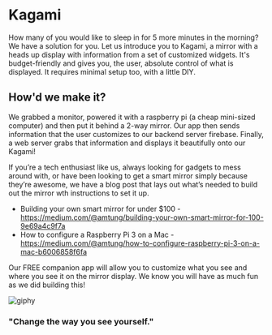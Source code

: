 # Kagami
How many of you would like to sleep in for 5 more minutes in the morning?
We have a solution for you. Let us introduce you to Kagami, a mirror with a heads up display with information from a set of customized widgets. It's budget-friendly and gives you, the user, absolute control of what is displayed. It requires minimal setup too, with a little DIY. 

## How'd we make it?
We grabbed a monitor, powered it with a raspberry pi (a cheap mini-sized computer) and then put it behind a 2-way mirror. Our app then sends information that the user customizes to our backend server firebase. Finally, a web server grabs that information and displays it beautifully onto our Kagami!

If you’re a tech enthusiast like us, always looking for gadgets to mess around with, or have been looking to get a smart mirror simply because they’re awesome, we have a blog post that lays out what’s needed to build out the mirror wth instructions to set it up. 

- Building your own smart mirror for under $100 -
https://medium.com/@amtung/building-your-own-smart-mirror-for-100-9e69a4c9f7a
- How to configure a Raspberry Pi 3 on a Mac -
https://medium.com/@amtung/how-to-configure-raspberry-pi-3-on-a-mac-b6006858f6fa

Our FREE companion app will allow you to customize what you see and where you see it on the mirror display. We know you will have as much fun as we did building this!

![giphy](https://user-images.githubusercontent.com/20934684/28435762-61926746-6d62-11e7-9c4f-288df936b97d.gif)

### "Change the way you see yourself." 
